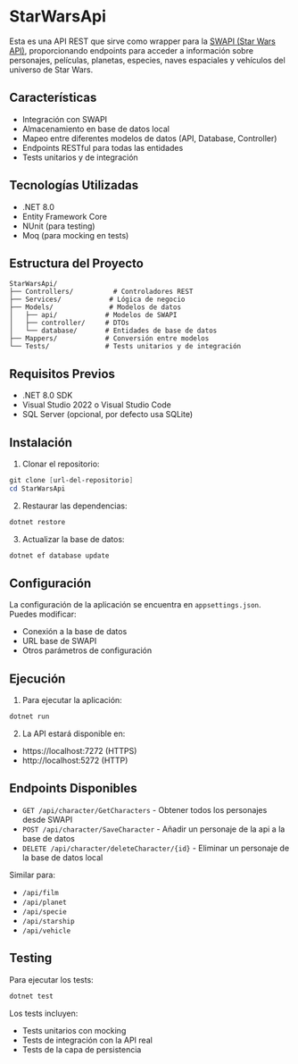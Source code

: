 # StarWarsApi

Esta es una API REST que sirve como wrapper para la [SWAPI (Star Wars API)](https://swapi.dev/), proporcionando endpoints para acceder a información sobre personajes, películas, planetas, especies, naves espaciales y vehículos del universo de Star Wars.

## Características

- Integración con SWAPI
- Almacenamiento en base de datos local
- Mapeo entre diferentes modelos de datos (API, Database, Controller)
- Endpoints RESTful para todas las entidades
- Tests unitarios y de integración

## Tecnologías Utilizadas

- .NET 8.0
- Entity Framework Core
- NUnit (para testing)
- Moq (para mocking en tests)

## Estructura del Proyecto

```
StarWarsApi/
├── Controllers/          # Controladores REST
├── Services/            # Lógica de negocio
├── Models/              # Modelos de datos
│   ├── api/            # Modelos de SWAPI
│   ├── controller/     # DTOs
│   └── database/       # Entidades de base de datos
├── Mappers/            # Conversión entre modelos
└── Tests/              # Tests unitarios y de integración
```

## Requisitos Previos

- .NET 8.0 SDK
- Visual Studio 2022 o Visual Studio Code
- SQL Server (opcional, por defecto usa SQLite)

## Instalación

1. Clonar el repositorio:
```powershell
git clone [url-del-repositorio]
cd StarWarsApi
```

2. Restaurar las dependencias:
```powershell
dotnet restore
```

3. Actualizar la base de datos:
```powershell
dotnet ef database update
```

## Configuración

La configuración de la aplicación se encuentra en `appsettings.json`. Puedes modificar:

- Conexión a la base de datos
- URL base de SWAPI
- Otros parámetros de configuración

## Ejecución

1. Para ejecutar la aplicación:
```powershell
dotnet run
```

2. La API estará disponible en:
- https://localhost:7272 (HTTPS)
- http://localhost:5272 (HTTP)

## Endpoints Disponibles

- `GET /api/character/GetCharacters` - Obtener todos los personajes desde SWAPI
- `POST /api/character/SaveCharacter` - Añadir un personaje de la api a la base de datos
- `DELETE /api/character/deleteCharacter/{id}` - Eliminar un personaje de la base de datos local

Similar para:
- `/api/film`
- `/api/planet`
- `/api/specie`
- `/api/starship`
- `/api/vehicle`

## Testing

Para ejecutar los tests:
```powershell
dotnet test
```

Los tests incluyen:
- Tests unitarios con mocking
- Tests de integración con la API real
- Tests de la capa de persistencia
